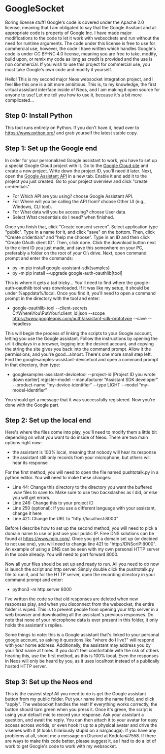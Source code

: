 # GoogleSocket

Boring license stuff! Google's code is covered under the Apache 2.0 license, meaning that I am obligated to say that the Google Assitant and all appropriate code is property of Google Inc. I have made major modifications to the code to let it work with websockets and run without the need for runtime arguments. The code under this license is free to use for commercial use, however, the code I have written which handles Google's code is under CC BY-NC 4.0 license, meaning you are free to take, modify, build upon, or remix my code as long as credit is provided and the use is non commercial. If you wish to use this project for commercial use, you must take Google's own code and modify it yourself. 

Hello! This is my second major Neos websocket integration project, and I feel like this one is a bit more ambitious. This is, to my knowledge, the first virtual assistant interface inside of Neos, and I am making it open source for anyone to use! Let me tell you how to use it, because it's a bit more complicated...

## Step 0: Install Python

This tool runs entirely on Python. If you don't have it, head over to https://www.python.org/ and grab yourself the latest stable copy.

## Step 1: Set up the Google end

In order for your personalized Google assistant to work, you have to set up a special Google Cloud project with it. 
Go to the [Google Cloud site](https://console.cloud.google.com/cloud-resource-manager) and create a new project. Write down the project ID, you'll need it later. Next, open the [Google Assistant API](https://console.developers.google.com/apis/api/embeddedassistant.googleapis.com/overview) in a new tab. Enable it and add it to the project you just created. Go to your project overview and click "create credentials".

+ For Which API are you using? choose Google Assistant API.
+ For Where will you be calling the API from? choose Other UI (e.g., Windows, CLI tool).
+ For What data will you be accessing? choose User data.
+ Select What credentials do I need? when finished.

Once you finish that, click "Create consent screen". Select application type "public". Type in a name for it, and click "save" on the bottom. Then, click "Create cridentials" and "help me choose". Type in an ID and then click "Create OAuth client ID". Then, click done. Click the download button next to the client ID you just made, and save this somewhere on your PC, preferably a folder on the root of your C:\ drive. Next, open command prompt and enter the commands:

+ py -m pip install google-assistant-sdk[samples]
+ py -m pip install --upgrade google-auth-oauthlib[tool]

This is where it gets a tad tricky... You'll need to find where the google-auth-oauthlib tool was downloaded. If it was like my setup, it should be under %appdata%/local. Once you find it, you'll need to open a command prompt in the directory with the tool and enter:

+ google-oauthlib-tool --client-secrets C:\Where\You\Put\Your\client_id.json --scope https://www.googleapis.com/auth/assistant-sdk-prototype --save --headless

This will begin the process of linking the scripts to your Google account, letting you use the Google assistant. Follow the instructions by opening the url it displays in a browser, logging into the desired account, and copying the string the site gives you back into the command prompt. Allow it the permissions, and you're good...almost. There's one more small step left. Find the googlesamples-assistant-devicetool and open a command prompt in that directory, then type:

+ googlesamples-assistant-devicetool --project-id [Project ID you wrote down earlier] register-model --manufacturer “Assistant SDK developer” --product-name “my-device-identifier” --type LIGHT --model “my-model-identifier”

You should get a message that it was successfully registered. Now you're done with the Google part.

## Step 2: Set up the local end

Here's where the files come into play, you'll need to modify them a little bit depending on what you want to do inside of Neos. There are two main options right now: 

+ the assistant is 100% local, meaning that nobody will hear its response
+ the assistant still only records from your microphone, but others will hear its response

For the first method, you will need to open the file named pushtotalk.py in a python editor. You will need to make these changes:

+ Line 44: Change this directory to the directory you want the buffered .wav files to save to. Make sure to use two backslashes as I did, or else you will get errors.
+ Line 246: Change this to your project ID
+ Line 250 (optional): If you use a different language with your assistant, change it here
+ Line 421: Change the URL to "http://localhost:8000"

Before I describe how to set up the second method, you will need to pick a domain name to use or just use your public IP. Free DNS solutions can be found at https://www.noip.com/. Once you get a domain set up (or decided to not use one), you will need to change line 421 to "http://DNSorIP:8000". An example of using a DNS can be seen with my own personal HTTP server in the code already. You will need to port forward 8000.

Now all your files should be set up and ready to run. All you need to do now is launch the script and http server. Simply double click the pushtotalk.py file to run it, and for the HTTP server, open the recording directory in your command prompt and enter:

+ python3 -m http.server 8000

I've written the code so that old responses are deleted when new responses play, and when you disconnect from the websocket, the entire folder is wiped. This is to prevent people from opening your http server in a web browser and downloading all the assistant's previous responses. Do note that none of your microphone data is ever present in this folder, it only holds the assistant's replies. 

Some things to note: this is a Google assistant that's linked to your personal google account, so asking it questions like "where do I live?" will respond with your home address. Additionally, the assistant may address you by your first name at times. If you don't feel comfortable with the risk of others hearing this, use the first method, as this is 100% local. Even the responses in Neos will only be heard by you, as it uses localhost instead of a publically hosted HTTP server.

## Step 3: Set up the Neos end

This is the easiest step! All you need to do is get the Google assistant button from my public folder. Put your name into the name field, and click "apply". The websocket handles the rest! If everything works correctly, the button should turn green when you press it. Once it's green, the script is using your default mic to record your response. Ask your assistant a question, and await the reply. You can then attach it to your avatar for easy access across worlds, or even hook it up to a physical avatar and drive the visemes with it (it looks hilariously stupid on a nargacuga). If you have any problems at all, shoot me a message on Discord at Kodufan#7558. If there are ways to make this code better, please suggest it, as I had to do a lot of work to get Google's code to work with my websocket. 
